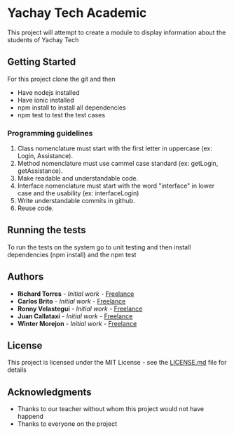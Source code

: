 # Yachay Tech Academic

This project will attempt to create a module to display information about the students of Yachay Tech

## Getting Started

For this project clone the git and then
- Have nodejs installed
- Have ionic installed
- npm install       to install all dependencies
- npm test          to test the test cases


### Programming guidelines

1. Class nomenclature  must start with  the first letter in uppercase 
(ex: Login, Assistance).
2. Method nomenclature must use cammel case standard (ex: getLogin,
 getAssistance).
3. Make readable and understandable code.
4. Interface nomenclature must start with the word "interface" in lower case
and the usability (ex: interfaceLogin)
5. Write understandable commits in github.
6. Reuse code.


## Running the tests

To run the tests on the system go to unit testing and then install dependencies (npm install) and the npm test


## Authors
* **Richard Torres** - *Initial work* - [Freelance](https://github.com/RichardTorres2017)
* **Carlos Brito** - *Initial work* - [Freelance](https://github.com/DonHachi)
* **Ronny Velastegui** - *Initial work* - [Freelance](https://github.com/RonnyVelastegui2018)
* **Juan Callataxi** - *Initial work* - [Freelance](https://github.com/jdavid42mh93)
* **Winter Morejon** - *Initial work* - [Freelance](https://github.com/wjmorejon)


## License

This project is licensed under the MIT License - see the [LICENSE.md](LICENSE.md) file for details

## Acknowledgments

* Thanks to our teacher without whom this project would not have happend
* Thanks to everyone on the project

